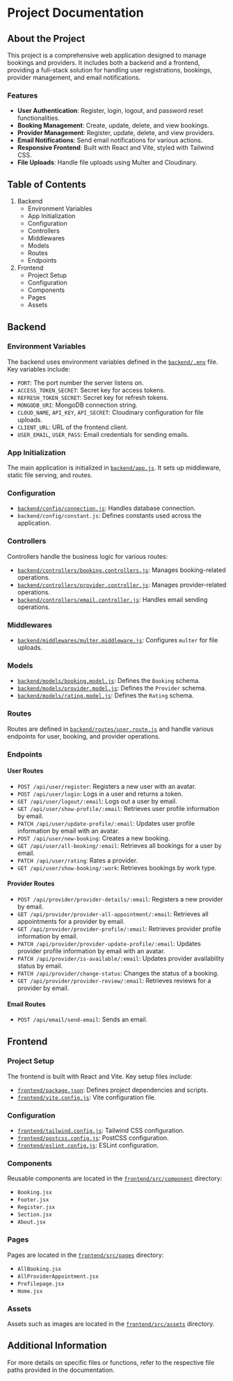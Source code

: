 # Project Documentation

## About the Project

This project is a comprehensive web application designed to manage bookings and providers. It includes both a backend and a frontend, providing a full-stack solution for handling user registrations, bookings, provider management, and email notifications.

### Features

- **User Authentication**: Register, login, logout, and password reset functionalities.
- **Booking Management**: Create, update, delete, and view bookings.
- **Provider Management**: Register, update, delete, and view providers.
- **Email Notifications**: Send email notifications for various actions.
- **Responsive Frontend**: Built with React and Vite, styled with Tailwind CSS.
- **File Uploads**: Handle file uploads using Multer and Cloudinary.

## Table of Contents

1. Backend
    - Environment Variables
    - App Initialization
    - Configuration
    - Controllers
    - Middlewares
    - Models
    - Routes
    - Endpoints
2. Frontend
    - Project Setup
    - Configuration
    - Components
    - Pages
    - Assets

## Backend

### Environment Variables

The backend uses environment variables defined in the [`backend/.env`](backend/.env) file. Key variables include:

- `PORT`: The port number the server listens on.
- `ACCESS_TOKEN_SECRET`: Secret key for access tokens.
- `REFRESH_TOKEN_SECRET`: Secret key for refresh tokens.
- `MONGODB_URI`: MongoDB connection string.
- `CLOUD_NAME`, `API_KEY`, `API_SECRET`: Cloudinary configuration for file uploads.
- `CLIENT_URL`: URL of the frontend client.
- `USER_EMAIL`, `USER_PASS`: Email credentials for sending emails.

### App Initialization

The main application is initialized in [`backend/app.js`](backend/app.js). It sets up middleware, static file serving, and routes.

### Configuration

- [`backend/config/connection.js`](backend/config/connection.js): Handles database connection.
- `backend/config/constant.js`: Defines constants used across the application.

### Controllers

Controllers handle the business logic for various routes:

- [`backend/controllers/booking.controllers.js`](backend/controllers/booking.controllers.js): Manages booking-related operations.
- [`backend/controllers/provider.controller.js`](backend/controllers/provider.controller.js): Manages provider-related operations.
- [`backend/controllers/email.controller.js`](backend/controllers/email.controller.js): Handles email sending operations.

### Middlewares

- [`backend/middlewares/multer.middleware.js`](backend/middlewares/multer.middleware.js): Configures `multer` for file uploads.

### Models

- [`backend/models/booking.model.js`](backend/models/booking.model.js): Defines the `Booking` schema.
- [`backend/models/provider.model.js`](backend/models/provider.model.js): Defines the `Provider` schema.
- [`backend/models/rating.model.js`](backend/models/rating.model.js): Defines the `Rating` schema.

### Routes

Routes are defined in [`backend/routes/user.route.js`](backend/routes/user.route.js) and handle various endpoints for user, booking, and provider operations.

### Endpoints

#### User Routes

- `POST /api/user/register`: Registers a new user with an avatar.
- `POST /api/user/login`: Logs in a user and returns a token.
- `GET /api/user/logout/:email`: Logs out a user by email.
- `GET /api/user/show-profile/:email`: Retrieves user profile information by email.
- `PATCH /api/user/update-profile/:email`: Updates user profile information by email with an avatar.
- `POST /api/user/new-booking`: Creates a new booking.
- `GET /api/user/all-booking/:email`: Retrieves all bookings for a user by email.
- `PATCH /api/user/rating`: Rates a provider.
- `GET /api/user/show-booking/:work`: Retrieves bookings by work type.

#### Provider Routes

- `POST /api/provider/provider-details/:email`: Registers a new provider by email.
- `GET /api/provider/provider-all-appointment/:email`: Retrieves all appointments for a provider by email.
- `GET /api/provider/provider-profile/:email`: Retrieves provider profile information by email.
- `PATCH /api/provider/provider-update-profile/:email`: Updates provider profile information by email with an avatar.
- `PATCH /api/provider/is-available/:email`: Updates provider availability status by email.
- `PATCH /api/provider/change-status`: Changes the status of a booking.
- `GET /api/provider/provider-review/:email`: Retrieves reviews for a provider by email.

#### Email Routes

- `POST /api/email/send-email`: Sends an email.

## Frontend

### Project Setup

The frontend is built with React and Vite. Key setup files include:

- [`frontend/package.json`](frontend/package.json): Defines project dependencies and scripts.
- [`frontend/vite.config.js`](frontend/vite.config.js): Vite configuration file.

### Configuration

- [`frontend/tailwind.config.js`](frontend/tailwind.config.js): Tailwind CSS configuration.
- [`frontend/postcss.config.js`](frontend/postcss.config.js): PostCSS configuration.
- [`frontend/eslint.config.js`](frontend/eslint.config.js): ESLint configuration.

### Components

Reusable components are located in the [`frontend/src/component`](frontend/src/component) directory:

- `Booking.jsx`
- `Footer.jsx`
- `Register.jsx`
- `Section.jsx`
- `About.jsx`

### Pages

Pages are located in the [`frontend/src/pages`](frontend/src/pages) directory:

- `AllBooking.jsx`
- `AllProviderAppointment.jsx`
- `Profilepage.jsx`
- `Home.jsx`

### Assets

Assets such as images are located in the [`frontend/src/assets`](frontend/src/assets) directory.

## Additional Information

For more details on specific files or functions, refer to the respective file paths provided in the documentation.
